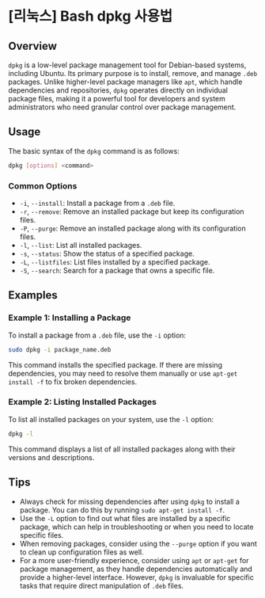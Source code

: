 # [리눅스] Bash dpkg 사용법

## Overview
`dpkg` is a low-level package management tool for Debian-based systems, including Ubuntu. Its primary purpose is to install, remove, and manage `.deb` packages. Unlike higher-level package managers like `apt`, which handle dependencies and repositories, `dpkg` operates directly on individual package files, making it a powerful tool for developers and system administrators who need granular control over package management.

## Usage
The basic syntax of the `dpkg` command is as follows:

```bash
dpkg [options] <command>
```

### Common Options
- `-i`, `--install`: Install a package from a `.deb` file.
- `-r`, `--remove`: Remove an installed package but keep its configuration files.
- `-P`, `--purge`: Remove an installed package along with its configuration files.
- `-l`, `--list`: List all installed packages.
- `-s`, `--status`: Show the status of a specified package.
- `-L`, `--listfiles`: List files installed by a specified package.
- `-S`, `--search`: Search for a package that owns a specific file.

## Examples

### Example 1: Installing a Package
To install a package from a `.deb` file, use the `-i` option:

```bash
sudo dpkg -i package_name.deb
```

This command installs the specified package. If there are missing dependencies, you may need to resolve them manually or use `apt-get install -f` to fix broken dependencies.

### Example 2: Listing Installed Packages
To list all installed packages on your system, use the `-l` option:

```bash
dpkg -l
```

This command displays a list of all installed packages along with their versions and descriptions.

## Tips
- Always check for missing dependencies after using `dpkg` to install a package. You can do this by running `sudo apt-get install -f`.
- Use the `-L` option to find out what files are installed by a specific package, which can help in troubleshooting or when you need to locate specific files.
- When removing packages, consider using the `--purge` option if you want to clean up configuration files as well.
- For a more user-friendly experience, consider using `apt` or `apt-get` for package management, as they handle dependencies automatically and provide a higher-level interface. However, `dpkg` is invaluable for specific tasks that require direct manipulation of `.deb` files.